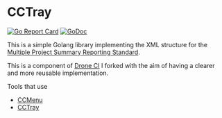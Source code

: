 # CCTray

[![Go Report Card](https://goreportcard.com/badge/github.com/donatj/cctray)](https://goreportcard.com/report/github.com/donatj/cctray)
[![GoDoc](https://godoc.org/github.com/donatj/cctray?status.svg)](https://godoc.org/github.com/donatj/cctray)

This is a simple Golang library implementing the XML structure for the [Multiple Project Summary Reporting Standard](https://github.com/erikdoe/ccmenu/wiki/Multiple-Project-Summary-Reporting-Standard).

This is a component of [Drone CI](https://github.com/drone/drone/blob/f276bc10366a3389d460a8b8903bc5fdfbe0d6c8/model/cc.go) I forked with the aim of having a clearer and more reusable implementation.

Tools that use 
 - [CCMenu](https://github.com/erikdoe/ccmenu)
 - [CCTray](http://build.nauck-it.de/)
